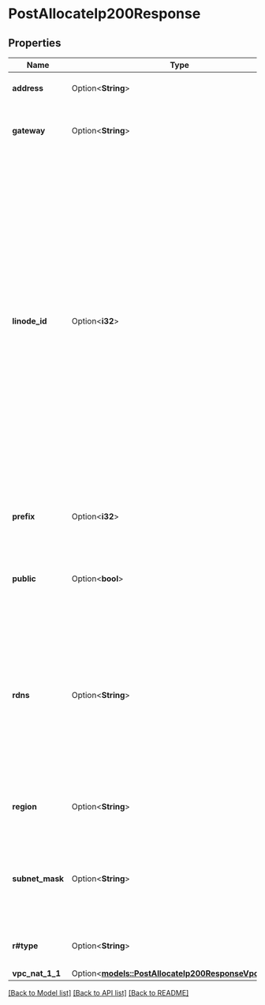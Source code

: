 # PostAllocateIp200Response

## Properties

Name | Type | Description | Notes
------------ | ------------- | ------------- | -------------
**address** | Option<**String**> | __Read-only__ The IP address. | [optional][readonly]
**gateway** | Option<**String**> | __Read-only__ The default gateway for this address. | [optional][readonly]
**linode_id** | Option<**i32**> | __Read-only__ The ID of the Linode this address currently belongs to. For IPv4 addresses, this is by default the Linode that this address was assigned to on creation, and these addresses my be moved using the [Assign IPv4s to Linodes](https://techdocs.akamai.com/linode-api/reference/post-assign-ipv4s) operation. For SLAAC and link-local addresses, this value may not be changed. | [optional][readonly]
**prefix** | Option<**i32**> | __Read-only__ The number of bits set in the subnet mask. | [optional][readonly]
**public** | Option<**bool**> | __Read-only__ Whether this is a public or private IP address. | [optional][readonly]
**rdns** | Option<**String**> | The reverse DNS assigned to this address. For public IPv4 addresses, this will be set to a default value provided by Linode if not explicitly set. | [optional]
**region** | Option<**String**> | __Read-only__ The Region this IP address resides in. | [optional][readonly]
**subnet_mask** | Option<**String**> | __Read-only__ The mask that separates host bits from network bits for this address. | [optional][readonly]
**r#type** | Option<**String**> | __Read-only__ The type of address this is. | [optional][readonly]
**vpc_nat_1_1** | Option<[**models::PostAllocateIp200ResponseVpcNat11**](post_allocate_ip_200_response_vpc_nat_1_1.md)> |  | [optional]

[[Back to Model list]](../README.md#documentation-for-models) [[Back to API list]](../README.md#documentation-for-api-endpoints) [[Back to README]](../README.md)


